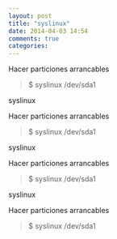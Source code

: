 ```yaml
---
layout: post
title: "syslinux"
date: 2014-04-03 14:54
comments: true
categories: 
---
```

Hacer particiones arrancables

>$ syslinux /dev/sda1

syslinux

Hacer particiones arrancables

>$ syslinux /dev/sda1

syslinux

Hacer particiones arrancables

>$ syslinux /dev/sda1

syslinux

Hacer particiones arrancables

>$ syslinux /dev/sda1

